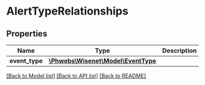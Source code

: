 # AlertTypeRelationships

## Properties
Name | Type | Description | Notes
------------ | ------------- | ------------- | -------------
**event_type** | [**\Phwebs\Wisenet\Model\EventType**](EventType.md) |  | [optional] 

[[Back to Model list]](../../README.md#documentation-for-models) [[Back to API list]](../../README.md#documentation-for-api-endpoints) [[Back to README]](../../README.md)

